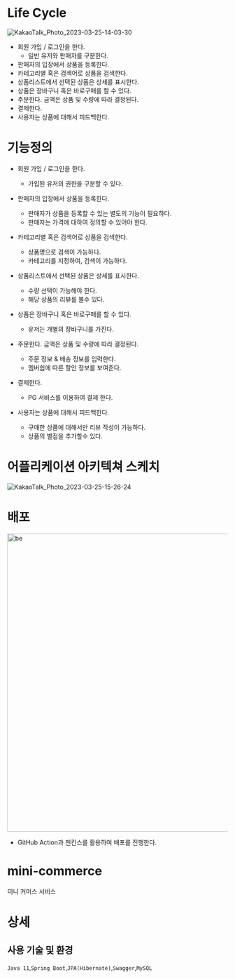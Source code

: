# Life Cycle
![KakaoTalk_Photo_2023-03-25-14-03-30](https://user-images.githubusercontent.com/63723145/227697366-22618a27-c325-4e63-aeec-daad627bf49b.jpeg)
- 회원 가입 / 로그인을 한다.
  - 일반 유저와 판매자를 구분한다.
- 판매자의 입장에서 상품을 등록한다.
- 카테고리별 혹은 검색어로 상품을 검색한다.
- 상품리스트에서 선택된 상품은 상세를 표시한다.
- 상품은 장바구니 혹은 바로구매를 할 수 있다.
- 주문한다. 금액은 상품 및 수량에 따라 결정된다.
- 결제한다.
- 사용자는 상품에 대해서 피드백한다.

# 기능정의
- 회원 가입 / 로그인을 한다.
  - 가입된 유저의 권한을 구분할 수 있다.
  
- 판매자의 입장에서 상품을 등록한다.
  - 판매자가 상품을 등록할 수 있는 별도의 기능이 필요하다.
  - 판매자는 가격에 대하여 정의할 수 있어야 한다.

- 카테고리별 혹은 검색어로 상품을 검색한다.
  - 상품명으로 검색이 가능하다.
  - 카테고리를 지정하여, 검색이 가능하다.
  
- 상품리스트에서 선택된 상품은 상세를 표시한다.
  - 수량 선택이 가능해야 한다.
  - 해당 상품의 리뷰를 볼수 있다.

- 상품은 장바구니 혹은 바로구매를 할 수 있다.
  - 유저는 개별의 장바구니를 가진다.

- 주문한다. 금액은 상품 및 수량에 따라 결정된다.
  - 주문 정보 & 배송 정보를 입력한다.
  - 멤버쉽에 따른 할인 정보를 보여준다.
  
- 결제한다. 
  - PG 서비스를 이용하여 결제 한다.
  
- 사용자는 상품에 대해서 피드백한다.
  - 구매한 상품에 대해서만 리뷰 작성이 가능하다.
  - 상품의 별점을 추가할수 있다.
  
# 어플리케이션 아키텍쳐 스케치
![KakaoTalk_Photo_2023-03-25-15-26-24](https://user-images.githubusercontent.com/63723145/227700848-5df4b3da-c6c5-4c83-88f5-036832bc8be8.jpeg)


# 배포
<img width="680" alt="be" src="https://user-images.githubusercontent.com/63723145/227700741-edf759f7-2f53-470c-a435-fea484d72b26.png">

- GitHub Action과 젠킨스를 활용하여 배포를 진행한다.


# mini-commerce
미니 커머스 서비스

# 상세
## 사용 기술 및 환경
`Java 11`,`Spring Boot`,`JPA(Hibernate)`,`Swagger`,`MySQL`
